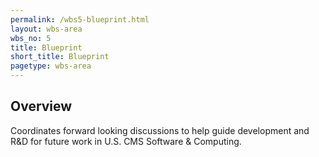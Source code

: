 ```yaml
---
permalink: /wbs5-blueprint.html
layout: wbs-area
wbs_no: 5
title: Blueprint
short_title: Blueprint
pagetype: wbs-area
---
```


## Overview

Coordinates forward looking discussions to help guide development and R&D for future work in U.S. CMS Software & Computing.
